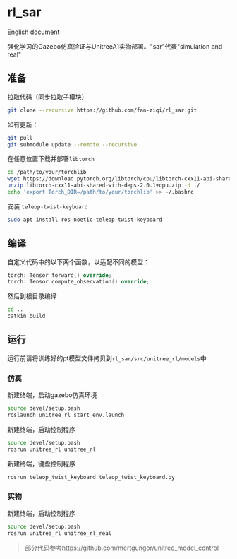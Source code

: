 # rl_sar

[English document](README.md)

强化学习的Gazebo仿真验证与UnitreeA1实物部署。"sar"代表"simulation and real"

## 准备

拉取代码（同步拉取子模块）

```bash
git clone --recursive https://github.com/fan-ziqi/rl_sar.git
```

如有更新：

```bash
git pull
git submodule update --remote --recursive
```

在任意位置下载并部署`libtorch`

```bash
cd /path/to/your/torchlib
wget https://download.pytorch.org/libtorch/cpu/libtorch-cxx11-abi-shared-with-deps-2.0.1%2Bcpu.zip
unzip libtorch-cxx11-abi-shared-with-deps-2.0.1+cpu.zip -d ./
echo 'export Torch_DIR=/path/to/your/torchlib' >> ~/.bashrc
```

安装 `teleop-twist-keyboard` 

```bash
sudo apt install ros-noetic-teleop-twist-keyboard
```

## 编译

自定义代码中的以下两个函数，以适配不同的模型：

```cpp
torch::Tensor forward() override;
torch::Tensor compute_observation() override;
```

然后到根目录编译

```bash
cd ..
catkin build
```

## 运行

运行前请将训练好的pt模型文件拷贝到`rl_sar/src/unitree_rl/models`中

### 仿真

新建终端，启动gazebo仿真环境

```bash
source devel/setup.bash
roslaunch unitree_rl start_env.launch
```

新建终端，启动控制程序

```bash
source devel/setup.bash
rosrun unitree_rl unitree_rl
```

新建终端，键盘控制程序

```bash
rosrun teleop_twist_keyboard teleop_twist_keyboard.py
```

### 实物

新建终端，启动控制程序

```bash
source devel/setup.bash
rosrun unitree_rl unitree_rl_real
```

> 部分代码参考https://github.com/mertgungor/unitree_model_control
